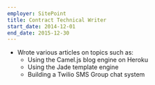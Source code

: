 ```yaml
---
employer: SitePoint
title: Contract Technical Writer
start_date: 2014-12-01
end_date: 2015-12-30
---
```


- Wrote various articles on topics such as:
  - Using the Camel.js blog engine on Heroku
  - Using the Jade template engine
  - Building a Twilio SMS Group chat system
